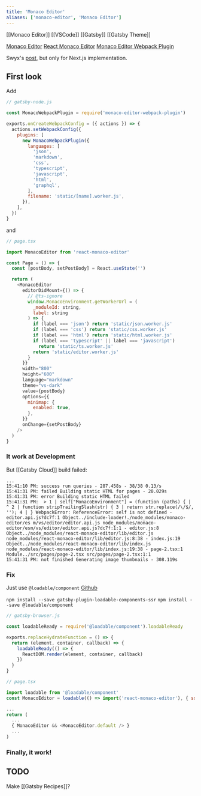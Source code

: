 ```yaml
---
title: 'Monaco Editor'
aliases: ['monaco-editor', 'Monaco Editor']
---
```


[[Monaco Editor]] [[VSCode]] [[Gatsby]] [[Gatsby Theme]]

[Monaco Editor](https://github.com/microsoft/monaco-editor)
[React Monaco Editor](https://github.com/react-monaco-editor/react-monaco-editor)
[Monaco Editor Webpack Plugin](https://github.com/Microsoft/monaco-editor-webpack-plugin)

Swyx's [post](https://www.swyx.io/writing/how-to-add-monaco-editor-to-a-next-js-app-ha3), but only for Next.js implementation.

## First look

Add

```js
// gatsby-node.js

const MonacoWebpackPlugin = require('monaco-editor-webpack-plugin')

exports.onCreateWebpackConfig = ({ actions }) => {
  actions.setWebpackConfig({
    plugins: [
      new MonacoWebpackPlugin({
        languages: [
          'json',
          'markdown',
          'css',
          'typescript',
          'javascript',
          'html',
          'graphql',
        ],
        filename: 'static/[name].worker.js',
      }),
    ],
  })
}
```

and

```js
// page.tsx

import MonacoEditor from 'react-monaco-editor'

const Page = () => {
  const [postBody, setPostBody] = React.useState('')

  return (
    <MonacoEditor
      editorDidMount={() => {
        // @ts-ignore
        window.MonacoEnvironment.getWorkerUrl = (
          _moduleId: string,
          label: string
        ) => {
          if (label === 'json') return 'static/json.worker.js'
          if (label === 'css') return 'static/css.worker.js'
          if (label === 'html') return 'static/html.worker.js'
          if (label === 'typescript' || label === 'javascript')
            return 'static/ts.worker.js'
          return 'static/editor.worker.js'
        }
      }}
      width="800"
      height="600"
      language="markdown"
      theme="vs-dark"
      value={postBody}
      options={{
        minimap: {
          enabled: true,
        },
      }}
      onChange={setPostBody}
    />
  )
}
```

### It work at Development

But [[Gatsby Cloud]] build failed:

```
...
15:41:10 PM: success run queries - 287.458s - 38/38 0.13/s
15:41:31 PM: failed Building static HTML for pages - 20.029s
15:41:31 PM: error Building static HTML failed
15:41:31 PM:  > 1 | self["MonacoEnvironment"] = (function (paths) { | ^ 2 | function stripTrailingSlash(str) { 3 | return str.replace(/\/$/, ''); 4 | } WebpackError: ReferenceError: self is not defined - editor.api.js?dc7f:1 Object../include-loader!./node_modules/monaco-editor/es m/vs/editor/editor.api.js node_modules/monaco-editor/esm/vs/editor/editor.api.js?dc7f:1:1 - editor.js:8 Object../node_modules/react-monaco-editor/lib/editor.js node_modules/react-monaco-editor/lib/editor.js:8:38 - index.js:19 Object../node_modules/react-monaco-editor/lib/index.js node_modules/react-monaco-editor/lib/index.js:19:38 - page-2.tsx:1 Module../src/pages/page-2.tsx src/pages/page-2.tsx:1:1
15:41:31 PM: not finished Generating image thumbnails - 308.119s

```

### Fix

Just use `@loadable/component` [Github](https://github.com/hector-del-rio/gatsby-plugin-loadable-components-ssr)

`npm install --save gatsby-plugin-loadable-components-ssr`
`npm install --save @loadable/component`

```js
// gatsby-browser.js

const loadableReady = require('@loadable/component').loadableReady

exports.replaceHydrateFunction = () => {
  return (element, container, callback) => {
    loadableReady(() => {
      ReactDOM.render(element, container, callback)
    })
  }
}
```

```js
// page.tsx

import loadable from '@loadable/component'
const MonacoEditor = loadable(() => import('react-monaco-editor'), { ssr: false })

...
return (
  ...
  { MonacoEditor && <MonacoEditor.default /> }
  ...
)
```

### Finally, it work!

## TODO

Make [[Gatsby Recipes]]?
